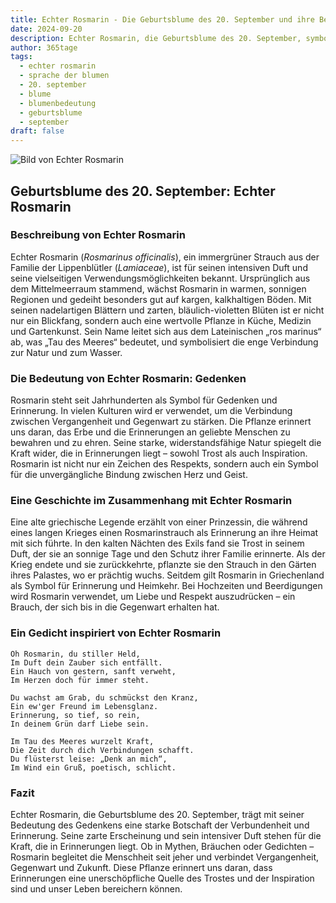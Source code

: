 ```yaml
---
title: Echter Rosmarin - Die Geburtsblume des 20. September und ihre Bedeutung
date: 2024-09-20
description: Echter Rosmarin, die Geburtsblume des 20. September, symbolisiert Gedenken. Erfahre mehr über ihre Geschichte, Bedeutung und Symbolik in der Sprache der Blumen.
author: 365tage
tags:
  - echter rosmarin
  - sprache der blumen
  - 20. september
  - blume
  - blumenbedeutung
  - geburtsblume
  - september
draft: false
---
```


![Bild von Echter Rosmarin](https://cdn.pixabay.com/photo/2015/12/13/00/11/rosemary-1090419_640.jpg#center)


## Geburtsblume des 20. September: Echter Rosmarin

### Beschreibung von Echter Rosmarin

Echter Rosmarin (_Rosmarinus officinalis_), ein immergrüner Strauch aus der Familie der Lippenblütler (_Lamiaceae_), ist für seinen intensiven Duft und seine vielseitigen Verwendungsmöglichkeiten bekannt. Ursprünglich aus dem Mittelmeerraum stammend, wächst Rosmarin in warmen, sonnigen Regionen und gedeiht besonders gut auf kargen, kalkhaltigen Böden. Mit seinen nadelartigen Blättern und zarten, bläulich-violetten Blüten ist er nicht nur ein Blickfang, sondern auch eine wertvolle Pflanze in Küche, Medizin und Gartenkunst. Sein Name leitet sich aus dem Lateinischen „ros marinus“ ab, was „Tau des Meeres“ bedeutet, und symbolisiert die enge Verbindung zur Natur und zum Wasser.

### Die Bedeutung von Echter Rosmarin: Gedenken

Rosmarin steht seit Jahrhunderten als Symbol für Gedenken und Erinnerung. In vielen Kulturen wird er verwendet, um die Verbindung zwischen Vergangenheit und Gegenwart zu stärken. Die Pflanze erinnert uns daran, das Erbe und die Erinnerungen an geliebte Menschen zu bewahren und zu ehren. Seine starke, widerstandsfähige Natur spiegelt die Kraft wider, die in Erinnerungen liegt – sowohl Trost als auch Inspiration. Rosmarin ist nicht nur ein Zeichen des Respekts, sondern auch ein Symbol für die unvergängliche Bindung zwischen Herz und Geist.

### Eine Geschichte im Zusammenhang mit Echter Rosmarin

Eine alte griechische Legende erzählt von einer Prinzessin, die während eines langen Krieges einen Rosmarinstrauch als Erinnerung an ihre Heimat mit sich führte. In den kalten Nächten des Exils fand sie Trost in seinem Duft, der sie an sonnige Tage und den Schutz ihrer Familie erinnerte. Als der Krieg endete und sie zurückkehrte, pflanzte sie den Strauch in den Gärten ihres Palastes, wo er prächtig wuchs. Seitdem gilt Rosmarin in Griechenland als Symbol für Erinnerung und Heimkehr. Bei Hochzeiten und Beerdigungen wird Rosmarin verwendet, um Liebe und Respekt auszudrücken – ein Brauch, der sich bis in die Gegenwart erhalten hat.

### Ein Gedicht inspiriert von Echter Rosmarin

```
Oh Rosmarin, du stiller Held,  
Im Duft dein Zauber sich entfällt.  
Ein Hauch von gestern, sanft verweht,  
Im Herzen doch für immer steht.  

Du wachst am Grab, du schmückst den Kranz,  
Ein ew'ger Freund im Lebensglanz.  
Erinnerung, so tief, so rein,  
In deinem Grün darf Liebe sein.  

Im Tau des Meeres wurzelt Kraft,  
Die Zeit durch dich Verbindungen schafft.  
Du flüsterst leise: „Denk an mich“,  
Im Wind ein Gruß, poetisch, schlicht.  
```

### Fazit

Echter Rosmarin, die Geburtsblume des 20. September, trägt mit seiner Bedeutung des Gedenkens eine starke Botschaft der Verbundenheit und Erinnerung. Seine zarte Erscheinung und sein intensiver Duft stehen für die Kraft, die in Erinnerungen liegt. Ob in Mythen, Bräuchen oder Gedichten – Rosmarin begleitet die Menschheit seit jeher und verbindet Vergangenheit, Gegenwart und Zukunft. Diese Pflanze erinnert uns daran, dass Erinnerungen eine unerschöpfliche Quelle des Trostes und der Inspiration sind und unser Leben bereichern können.